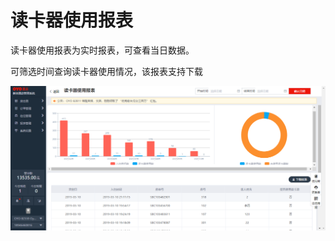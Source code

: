 # 读卡器使用报表

读卡器使用报表为实时报表，可查看当日数据。

可筛选时间查询读卡器使用情况，该报表支持下载

![](../../../.gitbook/assets/image%20%28227%29.png)


